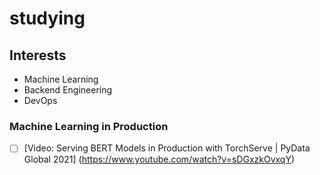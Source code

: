 # studying

## Interests
- Machine Learning
- Backend Engineering
- DevOps


### Machine Learning in Production
- [ ] [Video: Serving BERT Models in Production with TorchServe | PyData Global 2021] (https://www.youtube.com/watch?v=sDGxzkOvxqY)
